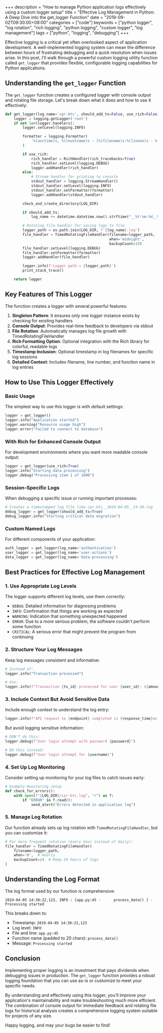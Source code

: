 +++
description = "How to manage Python application logs effectively using a custom logger setup"
title = "Effective Log Management in Python: A Deep Dive into the get_logger Function"
date = "2019-09-02T09:30:00+08:00"
categories = ["code"]
keywords = ["python logger", "log rotation", "rich logging", "python logging", "custom logger", "log management"]
tags = ["python", "logging", "debugging"]
+++

Effective logging is a critical yet often overlooked aspect of application development. A well-implemented logging system can mean the difference between hours of frustrating debugging and a quick resolution when issues arise. In this post, I'll walk through a powerful custom logging utility function called `get_logger` that provides flexible, configurable logging capabilities for Python applications.

## Understanding the `get_logger` Function

The `get_logger` function creates a configured logger with console output and rotating file storage. Let's break down what it does and how to use it effectively:

```python
def get_logger(log_name='cpr-btc', should_add_ts=False, use_rich=False):
    logger = logging.getLogger('root')
    if not len(logger.handlers):
        logger.setLevel(logging.INFO)

        formatter = logging.Formatter(
            '%(asctime)s, %(levelname)s : [%(filename)s:%(lineno)s - %(funcName)20s() ] - %(message)s'
        )

        if use_rich:
            rich_handler = RichHandler(rich_tracebacks=True)
            rich_handler.setLevel(logging.DEBUG)
            logger.addHandler(rich_handler)
        else:
            # Stream handler for printing to console
            stdout_handler = logging.StreamHandler()
            stdout_handler.setLevel(logging.INFO)
            stdout_handler.setFormatter(formatter)
            logger.addHandler(stdout_handler)

        check_and_create_directory(LOG_DIR)

        if should_add_ts:
            log_name += datetime.datetime.now().strftime("__%Y-%m-%d__%H-%M")

        # Rotating file handler for saving logs to file
        logger_path = os.path.join(LOG_DIR, f'{log_name}.log')
        file_handler = TimedRotatingFileHandler(filename=logger_path,
                                                when='midnight',
                                                backupCount=10)
        file_handler.setLevel(logging.DEBUG)
        file_handler.setFormatter(formatter)
        logger.addHandler(file_handler)

        logger.info(f'Logger path = {logger_path}')
        print_stack_trace()

    return logger
```

## Key Features of This Logger

The function creates a logger with several powerful features:

1. **Singleton Pattern**: It ensures only one logger instance exists by checking for existing handlers
2. **Console Output**: Provides real-time feedback to developers via stdout
3. **File Rotation**: Automatically manages log file growth with TimedRotatingFileHandler
4. **Rich Formatting Option**: Optional integration with the Rich library for colorful, readable logs
5. **Timestamp Inclusion**: Optional timestamp in log filenames for specific log sessions
6. **Detailed Context**: Includes filename, line number, and function name in log entries

## How to Use This Logger Effectively

### Basic Usage

The simplest way to use this logger is with default settings:

```python
logger = get_logger()
logger.info("Application started")
logger.warning("Resource usage high")
logger.error("Failed to connect to database")
```

### With Rich for Enhanced Console Output

For development environments where you want more readable console output:

```python
logger = get_logger(use_rich=True)
logger.info("Starting data processing")
logger.debug("Processing item 1 of 1000")
```

### Session-Specific Logs

When debugging a specific issue or running important processes:

```python
# Creates a timestamped log file like cpr-btc__2019-04-05__14-30.log
debug_logger = get_logger(should_add_ts=True)
debug_logger.info("Starting critical data migration")
```

### Custom Named Logs

For different components of your application:

```python
auth_logger = get_logger(log_name='authentication')
user_logger = get_logger(log_name='user-actions')
data_logger = get_logger(log_name='data-processing')
```

## Best Practices for Effective Log Management

### 1. Use Appropriate Log Levels

The logger supports different log levels, use them correctly:
- `DEBUG`: Detailed information for diagnosing problems
- `INFO`: Confirmation that things are working as expected
- `WARNING`: Indication that something unexpected happened
- `ERROR`: Due to a more serious problem, the software couldn't perform some function
- `CRITICAL`: A serious error that might prevent the program from continuing

### 2. Structure Your Log Messages

Keep log messages consistent and informative:

```python
# Instead of:
logger.info("Transaction processed")

# Use:
logger.info(f"Transaction {tx_id} processed for user {user_id}: ${amount}")
```

### 3. Include Context But Avoid Sensitive Data

Include enough context to understand the log entry:

```python
logger.info(f"API request to {endpoint} completed in {response_time}ms with status {status_code}")
```

But avoid logging sensitive information:

```python
# DON'T do this:
logger.debug(f"User login attempt with password {password}")

# DO this instead:
logger.debug(f"User login attempt for {username}")
```

### 4. Set Up Log Monitoring

Consider setting up monitoring for your log files to catch issues early:

```python
# Example monitoring setup
def check_for_errors():
    with open(f"{LOG_DIR}/cpr-btc.log", "r") as f:
        if "ERROR" in f.read():
            send_alert("Errors detected in application log")
```

### 5. Manage Log Rotation

Our function already sets up log rotation with `TimedRotatingFileHandler`, but you can customize it:

```python
# For more frequent rotation (every hour instead of daily):
file_handler = TimedRotatingFileHandler(
    filename=logger_path,
    when='H',  # Hourly
    backupCount=24  # Keep 24 hours of logs
)
```

## Understanding the Log Format

The log format used by our function is comprehensive:

```
2019-04-05 14:30:22,123, INFO : [app.py:45 -      process_data() ] - Processing started
```

This breaks down to:
- Timestamp: `2019-04-05 14:30:22,123`
- Log level: `INFO`
- File and line: `app.py:45`
- Function name (padded to 20 chars): `process_data()`
- Message: `Processing started`

## Conclusion

Implementing proper logging is an investment that pays dividends when debugging issues in production. The `get_logger` function provides a robust logging foundation that you can use as-is or customize to meet your specific needs.

By understanding and effectively using this logger, you'll improve your application's maintainability and make troubleshooting much more efficient. The combination of console output for immediate feedback and rotating file logs for historical analysis creates a comprehensive logging system suitable for projects of any size.

Happy logging, and may your bugs be easier to find!